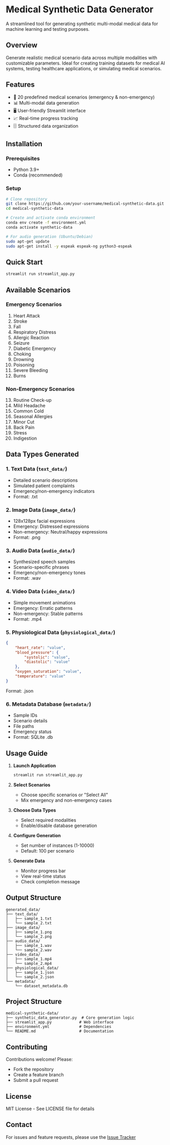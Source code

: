 # Medical Synthetic Data Generator

A streamlined tool for generating synthetic multi-modal medical data for machine learning and testing purposes.

## Overview
Generate realistic medical scenario data across multiple modalities with customizable parameters. Ideal for creating training datasets for medical AI systems, testing healthcare applications, or simulating medical scenarios.

## Features
- 🎯 20 predefined medical scenarios (emergency & non-emergency)
- 📊 Multi-modal data generation
- 🖥️ User-friendly Streamlit interface
- 📈 Real-time progress tracking
- 🗄️ Structured data organization

## Installation

### Prerequisites
- Python 3.9+
- Conda (recommended)

### Setup
```bash
# Clone repository
git clone https://github.com/your-username/medical-synthetic-data.git
cd medical-synthetic-data

# Create and activate conda environment
conda env create -f environment.yml
conda activate synthetic-data

# For audio generation (Ubuntu/Debian)
sudo apt-get update
sudo apt-get install -y espeak espeak-ng python3-espeak
```

## Quick Start
```bash
streamlit run streamlit_app.py
```

## Available Scenarios

### Emergency Scenarios
1. Heart Attack
2. Stroke
3. Fall
4. Respiratory Distress
5. Allergic Reaction
6. Seizure
7. Diabetic Emergency
8. Choking
9. Drowning
10. Poisoning
11. Severe Bleeding
12. Burns

### Non-Emergency Scenarios
13. Routine Check-up
14. Mild Headache
15. Common Cold
16. Seasonal Allergies
17. Minor Cut
18. Back Pain
19. Stress
20. Indigestion

## Data Types Generated

### 1. Text Data (`text_data/`)
- Detailed scenario descriptions
- Simulated patient complaints
- Emergency/non-emergency indicators
- Format: .txt

### 2. Image Data (`image_data/`)
- 128x128px facial expressions
- Emergency: Distressed expressions
- Non-emergency: Neutral/happy expressions
- Format: .png

### 3. Audio Data (`audio_data/`)
- Synthesized speech samples
- Scenario-specific phrases
- Emergency/non-emergency tones
- Format: .wav

### 4. Video Data (`video_data/`)
- Simple movement animations
- Emergency: Erratic patterns
- Non-emergency: Stable patterns
- Format: .mp4

### 5. Physiological Data (`physiological_data/`)
```json
{
    "heart_rate": "value",
    "blood_pressure": {
        "systolic": "value",
        "diastolic": "value"
    },
    "oxygen_saturation": "value",
    "temperature": "value"
}
```
Format: .json

### 6. Metadata Database (`metadata/`)
- Sample IDs
- Scenario details
- File paths
- Emergency status
- Format: SQLite .db

## Usage Guide

1. **Launch Application**
   ```bash
   streamlit run streamlit_app.py
   ```

2. **Select Scenarios**
   - Choose specific scenarios or "Select All"
   - Mix emergency and non-emergency cases

3. **Choose Data Types**
   - Select required modalities
   - Enable/disable database generation

4. **Configure Generation**
   - Set number of instances (1-10000)
   - Default: 100 per scenario

5. **Generate Data**
   - Monitor progress bar
   - View real-time status
   - Check completion message

## Output Structure
```
generated_data/
├── text_data/
│   ├── sample_1.txt
│   └── sample_2.txt
├── image_data/
│   ├── sample_1.png
│   └── sample_2.png
├── audio_data/
│   ├── sample_1.wav
│   └── sample_2.wav
├── video_data/
│   ├── sample_1.mp4
│   └── sample_2.mp4
├── physiological_data/
│   ├── sample_1.json
│   └── sample_2.json
└── metadata/
    └── dataset_metadata.db
```

## Project Structure
```
medical-synthetic-data/
├── synthetic_data_generator.py  # Core generation logic
├── streamlit_app.py            # Web interface
├── environment.yml             # Dependencies
└── README.md                   # Documentation
```

## Contributing
Contributions welcome! Please:
- Fork the repository
- Create a feature branch
- Submit a pull request

## License
MIT License - See LICENSE file for details

## Contact
For issues and feature requests, please use the [Issue Tracker](https://github.com/your-username/medical-synthetic-data/issues)
